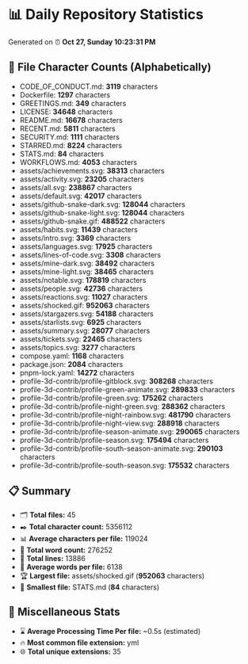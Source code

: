 # 📊 Daily Repository Statistics
Generated on ⏰ **Oct 27, Sunday 10:23:31 PM**

## 📂 File Character Counts (Alphabetically)
- CODE_OF_CONDUCT.md: **3119** characters
- Dockerfile: **1297** characters
- GREETINGS.md: **349** characters
- LICENSE: **34648** characters
- README.md: **16678** characters
- RECENT.md: **5811** characters
- SECURITY.md: **1111** characters
- STARRED.md: **8224** characters
- STATS.md: **84** characters
- WORKFLOWS.md: **4053** characters
- assets/achievements.svg: **38313** characters
- assets/activity.svg: **23205** characters
- assets/all.svg: **238867** characters
- assets/default.svg: **42017** characters
- assets/github-snake-dark.svg: **128044** characters
- assets/github-snake-light.svg: **128044** characters
- assets/github-snake.gif: **488522** characters
- assets/habits.svg: **11439** characters
- assets/intro.svg: **3369** characters
- assets/languages.svg: **17925** characters
- assets/lines-of-code.svg: **3308** characters
- assets/mine-dark.svg: **38492** characters
- assets/mine-light.svg: **38465** characters
- assets/notable.svg: **178819** characters
- assets/people.svg: **42736** characters
- assets/reactions.svg: **11027** characters
- assets/shocked.gif: **952063** characters
- assets/stargazers.svg: **54188** characters
- assets/starlists.svg: **6925** characters
- assets/summary.svg: **28077** characters
- assets/tickets.svg: **22465** characters
- assets/topics.svg: **3277** characters
- compose.yaml: **1168** characters
- package.json: **2084** characters
- pnpm-lock.yaml: **14272** characters
- profile-3d-contrib/profile-gitblock.svg: **308268** characters
- profile-3d-contrib/profile-green-animate.svg: **289833** characters
- profile-3d-contrib/profile-green.svg: **175262** characters
- profile-3d-contrib/profile-night-green.svg: **288362** characters
- profile-3d-contrib/profile-night-rainbow.svg: **481790** characters
- profile-3d-contrib/profile-night-view.svg: **288918** characters
- profile-3d-contrib/profile-season-animate.svg: **290065** characters
- profile-3d-contrib/profile-season.svg: **175494** characters
- profile-3d-contrib/profile-south-season-animate.svg: **290103** characters
- profile-3d-contrib/profile-south-season.svg: **175532** characters

## 📋 Summary
- 🗂️ **Total files:** 45
- ✒️ **Total character count:** 5356112
- 📊 **Average characters per file:** 119024
- 📝 **Total word count:** 276252
- 🧾 **Total lines:** 13886
- 📐 **Average words per file:** 6138
- 🏆 **Largest file:** assets/shocked.gif (**952063** characters)
- 🥉 **Smallest file:** STATS.md (**84** characters)

## 🌟 Miscellaneous Stats
- ⌛ **Average Processing Time Per file:** ~0.5s (estimated)
- 🔥 **Most common file extension:** yml
- 🌐 **Total unique extensions:** 35
